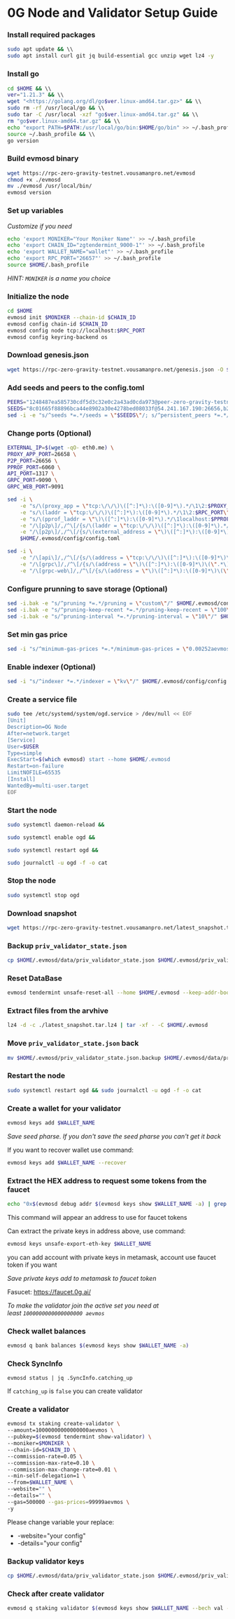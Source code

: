 # **0G Node and Validator Setup Guide**

### **Install required packages**

```bash
sudo apt update && \\
sudo apt install curl git jq build-essential gcc unzip wget lz4 -y
```

### **Install go**

```bash
cd $HOME && \\
ver="1.21.3" && \\
wget "<https://golang.org/dl/go$ver.linux-amd64.tar.gz>" && \\
sudo rm -rf /usr/local/go && \\
sudo tar -C /usr/local -xzf "go$ver.linux-amd64.tar.gz" && \\
rm "go$ver.linux-amd64.tar.gz" && \\
echo "export PATH=$PATH:/usr/local/go/bin:$HOME/go/bin" >> ~/.bash_profile && \\
source ~/.bash_profile && \\
go version
```

### **Build evmosd binary**

```bash
wget https://rpc-zero-gravity-testnet.vousamanpro.net/evmosd
chmod +x ./evmosd
mv ./evmosd /usr/local/bin/
evmosd version
```

### **Set up variables**

*Customize if you need*

```bash
echo 'export MONIKER="Your Moniker Name"' >> ~/.bash_profile
echo 'export CHAIN_ID="zgtendermint_9000-1"' >> ~/.bash_profile
echo 'export WALLET_NAME="wallet"' >> ~/.bash_profile
echo 'export RPC_PORT="26657"' >> ~/.bash_profile
source $HOME/.bash_profile
```

*HINT: `MONIKER` is a name you choice*

### **Initialize the node**

```bash
cd $HOME
evmosd init $MONIKER --chain-id $CHAIN_ID
evmosd config chain-id $CHAIN_ID
evmosd config node tcp://localhost:$RPC_PORT
evmosd config keyring-backend os
```

### **Download genesis.json**

```bash
wget https://rpc-zero-gravity-testnet.vousamanpro.net/genesis.json -O $HOME/.evmosd/config/genesis.json
```

### **Add seeds and peers to the config.toml**

```bash
PEERS="1248487ea585730cdf5d3c32e0c2a43ad0cda973@peer-zero-gravity-testnet.vousamanpro.net:26326" && \
SEEDS="8c01665f88896bca44e8902a30e4278bed08033f@54.241.167.190:26656,b288e8b37f4b0dbd9a03e8ce926cd9c801aacf27@54.176.175.48:26656,8e20e8e88d504e67c7a3a58c2ea31d965aa2a890@54.193.250.204:26656,e50ac888b35175bfd4f999697bdeb5b7b52bfc06@54.215.187.94:26656" && \
sed -i -e "s/^seeds *=.*/seeds = \"$SEEDS\"/; s/^persistent_peers *=.*/persistent_peers = \"$PEERS\"/" $HOME/.evmosd/config/config.toml
```

### **Change ports (Optional)**

```bash
EXTERNAL_IP=$(wget -qO- eth0.me) \
PROXY_APP_PORT=26658 \
P2P_PORT=26656 \
PPROF_PORT=6060 \
API_PORT=1317 \
GRPC_PORT=9090 \
GRPC_WEB_PORT=9091
```

```bash
sed -i \
    -e "s/\(proxy_app = \"tcp:\/\/\)\([^:]*\):\([0-9]*\).*/\1\2:$PROXY_APP_PORT\"/" \
    -e "s/\(laddr = \"tcp:\/\/\)\([^:]*\):\([0-9]*\).*/\1\2:$RPC_PORT\"/" \
    -e "s/\(pprof_laddr = \"\)\([^:]*\):\([0-9]*\).*/\1localhost:$PPROF_PORT\"/" \
    -e "/\[p2p\]/,/^\[/{s/\(laddr = \"tcp:\/\/\)\([^:]*\):\([0-9]*\).*/\1\2:$P2P_PORT\"/}" \
    -e "/\[p2p\]/,/^\[/{s/\(external_address = \"\)\([^:]*\):\([0-9]*\).*/\1${EXTERNAL_IP}:$P2P_PORT\"/; t; s/\(external_address = \"\).*/\1${EXTERNAL_IP}:$P2P_PORT\"/}" \
    $HOME/.evmosd/config/config.toml
```

```bash
sed -i \
    -e "/\[api\]/,/^\[/{s/\(address = \"tcp:\/\/\)\([^:]*\):\([0-9]*\)\(\".*\)/\1\2:$API_PORT\4/}" \
    -e "/\[grpc\]/,/^\[/{s/\(address = \"\)\([^:]*\):\([0-9]*\)\(\".*\)/\1\2:$GRPC_PORT\4/}" \
    -e "/\[grpc-web\]/,/^\[/{s/\(address = \"\)\([^:]*\):\([0-9]*\)\(\".*\)/\1\2:$GRPC_WEB_PORT\4/}" $HOME/.evmosd/config/app.toml
```

### **Configure prunning to save storage (Optional)**

```bash
sed -i.bak -e "s/^pruning *=.*/pruning = \"custom\"/" $HOME/.evmosd/config/app.toml
sed -i.bak -e "s/^pruning-keep-recent *=.*/pruning-keep-recent = \"100\"/" $HOME/.evmosd/config/app.toml
sed -i.bak -e "s/^pruning-interval *=.*/pruning-interval = \"10\"/" $HOME/.evmosd/config/app.toml
```

### **Set min gas price**

```bash
sed -i "s/^minimum-gas-prices *=.*/minimum-gas-prices = \"0.00252aevmos\"/" $HOME/.evmosd/config/app.toml
```

### **Enable indexer (Optional)**

```bash
sed -i "s/^indexer *=.*/indexer = \"kv\"/" $HOME/.evmosd/config/config.toml
```

### **Create a service file**

```bash
sudo tee /etc/systemd/system/ogd.service > /dev/null << EOF
[Unit]
Description=OG Node
After=network.target
[Service]
User=$USER
Type=simple
ExecStart=$(which evmosd) start --home $HOME/.evmosd
Restart=on-failure
LimitNOFILE=65535
[Install]
WantedBy=multi-user.target
EOF
```

### **Start the node**

```bash
sudo systemctl daemon-reload &&

sudo systemctl enable ogd &&

sudo systemctl restart ogd &&

sudo journalctl -u ogd -f -o cat
```

### Stop the node

```bash
sudo systemctl stop ogd
```

### **Download snapshot**

```bash
wget https://rpc-zero-gravity-testnet.vousamanpro.net/latest_snapshot.tar.lz4
```

### Backup `priv_validator_state.json`

```bash
cp $HOME/.evmosd/data/priv_validator_state.json $HOME/.evmosd/priv_validator_state.json.backup
```

### Reset DataBase

```bash
evmosd tendermint unsafe-reset-all --home $HOME/.evmosd --keep-addr-book
```

### Extract files from the arvhive

```bash
lz4 -d -c ./latest_snapshot.tar.lz4 | tar -xf - -C $HOME/.evmosd
```

### Move `priv_validator_state.json` back

```bash
mv $HOME/.evmosd/priv_validator_state.json.backup $HOME/.evmosd/data/priv_validator_state.json
```

### Restart the node

```bash
sudo systemctl restart ogd && sudo journalctl -u ogd -f -o cat
```

### **Create a wallet for your validator**

```bash
evmosd keys add $WALLET_NAME
```

*Save seed pharse. If you don't save the seed pharse you can't get it back*

If you want to recover wallet use command:

```bash
evmosd keys add $WALLET_NAME --recover
```

### **Extract the HEX address to request some tokens from the faucet**

```bash
echo "0x$(evmosd debug addr $(evmosd keys show $WALLET_NAME -a) | grep hex | awk '{print $3}')"
```

This command will appear an address to use for faucet tokens

Can extract the private keys in address above, use command:

```bash
evmosd keys unsafe-export-eth-key $WALLET_NAME
```

you can add account with private keys in metamask, account use faucet token if you want

*Save private keys add to metamask to faucet token*

Fasucet: https://faucet.0g.ai/

*To make the validator join the active set you need at least `1000000000000000000 aevmos`*

### **Check wallet balances**

```bash
evmosd q bank balances $(evmosd keys show $WALLET_NAME -a)
```

### Check SyncInfo

```
evmosd status | jq .SyncInfo.catching_up
```

If `catching_up` is `false` you can create validator

### **Create a validator**

```bash
evmosd tx staking create-validator \
--amount=10000000000000000aevmos \
--pubkey=$(evmosd tendermint show-validator) \
--moniker=$MONIKER \
--chain-id=$CHAIN_ID \
--commission-rate=0.05 \
--commission-max-rate=0.10 \
--commission-max-change-rate=0.01 \
--min-self-delegation=1 \
--from=$WALLET_NAME \
--website="" \
--details="" \
--gas=500000 --gas-prices=99999aevmos \
-y
```

Please change variable your replace:

- -website="your config"
- -details="your config"

### **Backup validator keys**

```bash
cp $HOME/.evmosd/data/priv_validator_state.json $HOME/.evmosd/priv_validator_state.json.backup
```

### **Check after create validator**

```bash
evmosd q staking validator $(evmosd keys show $WALLET_NAME --bech val -a)
```
